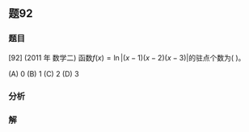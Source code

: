 ## 题92
### 题目
[92] (2011 年 数学二) 函数$f( x)  = \ln | {( {x - 1}) ( {x - 2}) ( {x - 3}) }|$的驻点个数为(   )。

(A) 0 (B) 1 (C) 2 (D) 3 
### 分析

### 解